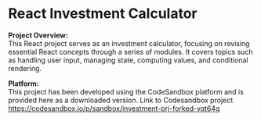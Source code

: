# React Investment Calculator

**Project Overview:**  
This React project serves as an investment calculator, focusing on revising essential React concepts through a series of modules. It covers topics such as handling user input, managing state, computing values, and conditional rendering.

**Platform:**  
This project has been developed using the CodeSandbox platform and is provided here as a downloaded version. Link to Codesandbox project https://codesandbox.io/p/sandbox/investment-prj-forked-yqt64g
